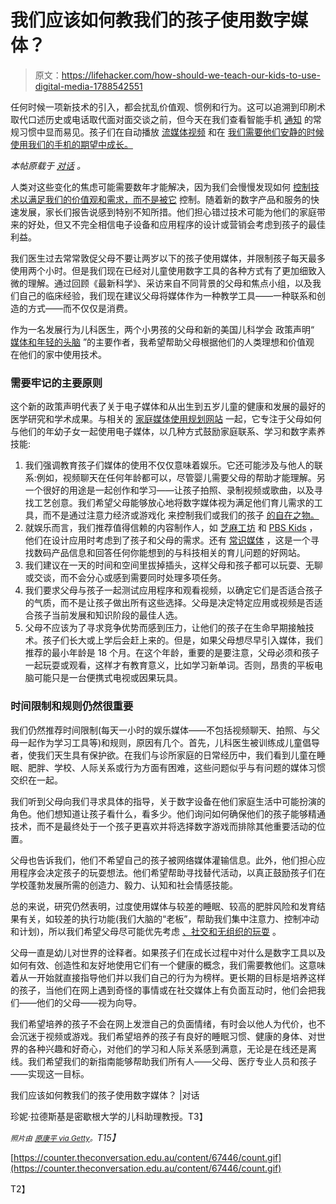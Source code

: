 # 我们应该如何教我们的孩子使用数字媒体？

> 原文：<https://lifehacker.com/how-should-we-teach-our-kids-to-use-digital-media-1788542551>

任何时候一项新技术的引入，都会扰乱价值观、惯例和行为。这可以追溯到印刷术取代口述历史或电话取代面对面交谈之前，但今天在我们查看智能手机 [通知](http://dx.doi.org/10.1111/comt.12090) 的常规习惯中显而易见。孩子们在自动播放 [流媒体视频](http://dx.doi.org/10.1145/2858036.2858278) 和在 [我们需要他们安静的时候使用我们的手机的期望中成长。](https://medium.com/@awsamuel/why-kids-screen-time-is-a-feminist-issue-53d941681717#.4chc59sfi)



*本帖原载于* [*对话*](https://theconversation.com/how-should-we-teach-our-kids-to-use-digital-media-67446) *。*

人类对这些变化的焦虑可能需要数年才能解决，因为我们会慢慢发现如何 [控制技术以满足我们的价值观和需求，而不是被它](http://citeseerx.ist.psu.edu/viewdoc/download?doi=10.1.1.452.8515&rep=rep1&type=pdf) 控制。随着新的数字产品和服务的快速发展，家长们报告说感到特别不知所措。他们担心错过技术可能为他们的家庭带来的好处，但又不完全相信电子设备和应用程序的设计或营销会考虑到孩子的最佳利益。

我们医生过去常常敦促父母不要让两岁以下的孩子使用媒体，并限制孩子每天最多使用两个小时。但是我们现在已经对儿童使用数字工具的各种方式有了更加细致入微的理解。通过回顾《最新科学》、采访来自不同背景的父母和焦点小组，以及我们自己的临床经验，我们现在建议父母将媒体作为一种教学工具——一种联系和创造的方式——而不仅仅是消费。

作为一名发展行为儿科医生，两个小男孩的父母和新的美国儿科学会 政策声明“ [媒体和年轻的头脑](http://dx.doi.org/10.1542/peds.2016-2591) ”的主要作者，我希望帮助父母根据他们的人类理想和价值观 在他们的家中使用技术。

### **需要牢记的主要原则**

这个新的政策声明代表了关于电子媒体和从出生到五岁儿童的健康和发展的最好的医学研究和学术成果。与相关的 [家庭媒体使用规划网站](https://www.healthychildren.org/English/media/Pages/default.aspx) 一起，它专注于父母如何与他们的年幼子女一起使用电子媒体，以几种方式鼓励家庭联系、学习和数字素养技能:

1.  我们强调教育孩子们媒体的使用不仅仅意味着娱乐。它还可能涉及与他人的联系:例如，视频聊天在任何年龄都可以，尽管婴儿需要父母的帮助才能理解。另一个很好的用途是一起创作和学习——让孩子拍照、录制视频或歌曲，以及寻找工艺创意。我们希望父母能够放心地将数字媒体视为满足他们育儿需求的工具，而不是通过注意力经济或游戏化 来控制我们或我们的孩子 [的自在之物。](http://www.theatlantic.com/magazine/archive/2016/11/the-binge-breaker/501122/)
2.  就娱乐而言，我们推荐值得信赖的内容制作人，如 [芝麻工坊](http://www.sesameworkshop.org/) 和 [PBS Kids](http://pbskids.org/) ，他们在设计应用时考虑到了孩子和父母的需求。还有 [常识媒体](https://www.commonsensemedia.org/) ，这是一个寻找数码产品信息和回答任何你能想到的与科技相关的育儿问题的好网站。
3.  我们建议在一天的时间和空间里拔掉插头，这样父母和孩子都可以玩耍、无聊或交谈，而不会分心或感到需要同时处理多项任务。
4.  我们要求父母与孩子一起测试应用程序和观看视频，以确定它们是否适合孩子的气质，而不是让孩子做出所有这些选择。父母是决定特定应用或视频是否适合孩子当前发展和知识阶段的最佳人选。
5.  父母不应该为了寻求竞争优势而感到压力，让他们的孩子在生命早期接触技术。孩子们长大或上学后会赶上来的。但是，如果父母想尽早引入媒体，我们推荐的最小年龄是 18 个月。在这个年龄，重要的是要注意，父母必须和孩子一起玩耍或观看，这样才有教育意义，比如学习新单词。否则，昂贵的平板电脑可能只是一台便携式电视或因果玩具。

### **时间限制和规则仍然很重要**

我们仍然推荐时间限制(每天一小时的娱乐媒体——不包括视频聊天、拍照、与父母一起作为学习工具等)和规则，原因有几个。首先，儿科医生被训练成儿童倡导者，使我们天生具有保护欲。在我们与诊所家庭的日常经历中，我们看到儿童在睡眠、肥胖、学校、人际关系或行为方面有困难，这些问题似乎与有问题的媒体习惯交织在一起。

我们听到父母向我们寻求具体的指导，关于数字设备在他们家庭生活中可能扮演的角色。他们想知道让孩子看什么，看多少。他们询问如何确保他们的孩子能够精通技术，而不是最终处于一个孩子更喜欢并将选择数字游戏而排除其他重要活动的位置。

父母也告诉我们，他们不希望自己的孩子被网络媒体灌输信息。此外，他们担心应用程序会决定孩子的玩耍想法。他们希望帮助寻找替代活动，以真正鼓励孩子们在学校蓬勃发展所需的创造力、毅力、认知和社会情感技能。

总的来说，研究仍然表明，过度使用媒体与较差的睡眠、较高的肥胖风险和发育结果有关，如较差的执行功能(我们大脑的“老板”，帮助我们集中注意力、控制冲动和计划)，所以我们希望父母尽可能优先考虑 [、社交和无组织的玩耍](http://dx.doi.org/10.1542/peds.2006-2697) 。

父母一直是幼儿对世界的诠释者。如果孩子们在成长过程中对什么是数字工具以及如何有效、创造性和友好地使用它们有一个健康的概念，我们需要教他们。这意味着从一开始就直接指导他们并以我们自己的行为为榜样。更长期的目标是培养这样的孩子，当他们在网上遇到奇怪的事情或在社交媒体上有负面互动时，他们会把我们——他们的父母——视为向导。

我们希望培养的孩子不会在网上发泄自己的负面情绪，有时会以他人为代价，也不会沉迷于视频或游戏。我们希望培养的孩子有良好的睡眠习惯、健康的身体、对世界的各种兴趣和好奇心，对他们的学习和人际关系感到满意，无论是在线还是离线。我们希望我们的新指南能够帮助我们所有人——父母、医疗专业人员和孩子——实现这一目标。

我们应该如何教我们的孩子使用数字媒体？ |对话

珍妮·拉德斯基是密歇根大学的儿科助理教授。T3】

*<small>照片由</small>* [*<small>原康平 via Getty</small>*](http://www.gettyimages.com/license/161657193)*<small>。</small>T15】*

[https://counter.theconversation.edu.au/content/67446/count.gif](https://counter.theconversation.edu.au/content/67446/count.gif)

T2】